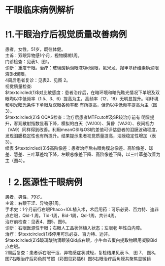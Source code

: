 # 干眼临床病例解析  
# !1.干眼治疗后视觉质量改善病例  
患者，女性，51岁，既往体健。  
主诉：双眼异物感1个月，视物模糊1周。  
门诊检查：见表1、图1。  
诊断：重度干眼。治疗：玻璃酸钠滴眼液Qid滴眼，氟米龙、羟甲基纤维素钠滴眼液Bid滴眼。  
4周后患者复诊：见表2、见图 2。  
视觉质量检查:  
$\textcircled{1}$对比敏感度：患者治疗后，在暗环境和暗光眩光情况下单眼及双眼均以中低频率（1.5、3、6）提高为主，高频率（12、18）无明显提升。明环境和明光眩光条件下单眼及双眼各频率都 有所提高，但仍以中低频率提高为主（图3）。  
$\textcircled{2}$ OQAS检查：治疗后患者MTFcutoff及SR较治疗前有 明显提升，客观散射指数显著下降，模拟的白天（VA100）、黄昏（VA20）、夜间视力（VA9）同样得到改善。利用meanOSI与OSI的差值可评估患者的泪膜波动程度，发现泪膜稳定性也有所提升。结果提示患者视觉质量提高，泪膜稳定性增加（表3）。  
续表
$\textcircled{3}$高阶像差：患者治疗后右眼角膜总像差、高阶像差、球差、慧差、三叶草差均下降，左眼总像差下降、高阶像差下降，以三叶草差改善为主（图4）。  
# ！2.医源性干眼病例  
患者，男性，79岁。  
主诉：右眼干涩、异物感1周。  
手术史：1个月前行右眼Phaco+IOL植入术，术后用药：可乐必妥、百力特、迪非点右眼，Qid-1 周，Tid-1周，Bid-1周，Qd-1周，共计4周。  
治疗前检查：见表4、图5、图6。  
诊断：右眼医源性干眼；右眼人工晶状体植入状态；左眼老 年性白内障。  
治疗：$\textcircled{1}$停用可乐必妥、百力特、迪非。  
$\textcircled{2}$玻璃酸钠滴眼液Qid点右眼，小牛血去蛋白提取物眼用凝胶Bid点右眼。  
2周后复查：患者诉右眼干涩、异物感症状减轻，复检结果见表 5、 图 7、 图8。  
图7右眼治疗后彩色前节照（彩图见彩插6）图8右眼治疗后角膜共聚焦显微镜  
